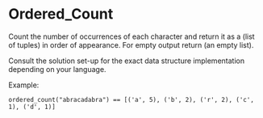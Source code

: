 # Ordered_Count
Count the number of occurrences of each character and return it as a (list of tuples) in order of appearance. For empty output return (an empty list).

Consult the solution set-up for the exact data structure implementation depending on your language.

Example:
```
ordered_count("abracadabra") == [('a', 5), ('b', 2), ('r', 2), ('c', 1), ('d', 1)]
```
